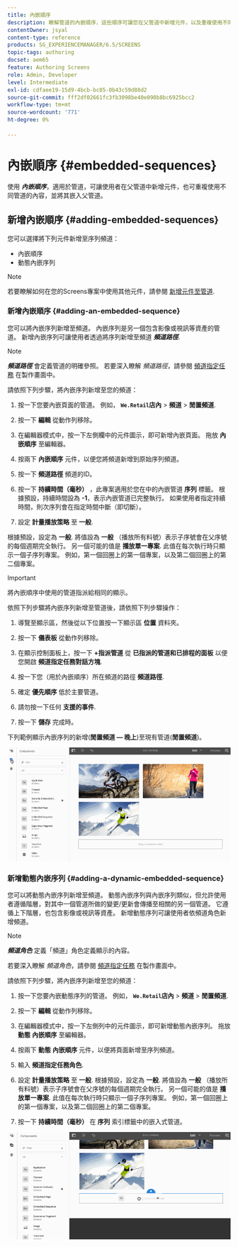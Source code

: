 ```yaml
---
title: 內嵌順序
description: 瞭解管道的內嵌順序，這些順序可讓您在父管道中新增元件，以及重複使用不同管道的內容，並將其嵌入父管道。
contentOwner: jsyal
content-type: reference
products: SG_EXPERIENCEMANAGER/6.5/SCREENS
topic-tags: authoring
docset: aem65
feature: Authoring Screens
role: Admin, Developer
level: Intermediate
exl-id: cdfaee19-15d9-4bcb-bc85-0b43c59d88d2
source-git-commit: fff2df02661fc3fb3098be40e090b8bc6925bcc2
workflow-type: tm+mt
source-wordcount: '771'
ht-degree: 0%

---
```


# 內嵌順序 {#embedded-sequences}

使用 ***內嵌順序***，適用於管道，可讓使用者在父管道中新增元件，也可重複使用不同管道的內容，並將其嵌入父管道。

## 新增內嵌順序 {#adding-embedded-sequences}

您可以選擇將下列元件新增至序列頻道：

* 內嵌順序
* 動態內嵌序列

>[!NOTE]
>
>若要瞭解如何在您的Screens專案中使用其他元件，請參閱 [新增元件至管道](adding-components-to-a-channel.md).

### 新增內嵌順序 {#adding-an-embedded-sequence}

您可以將內嵌序列新增至頻道。 內嵌序列是另一個包含影像或視訊等資產的管道。 新增內嵌序列可讓使用者透過將序列新增至頻道 ***頻道路徑***.

>[!NOTE]
>***頻道路徑*** 會定義管道的明確參照。
>若要深入瞭解 *頻道路徑*，請參閱 [頻道指定任務](channel-assignment.md) 在製作畫面中。

請依照下列步驟，將內嵌序列新增至您的頻道：

1. 按一下您要內嵌頁面的管道。 例如， **`We.Retail`店內** > **頻道** > **閒置頻道**.

1. 按一下 **編輯** 從動作列移除。
1. 在編輯器模式中，按一下左側欄中的元件圖示，即可新增內嵌頁面。 拖放 **內嵌順序** 至編輯器。
1. 按兩下 **內嵌順序** 元件，以便您將頻道新增到原始序列頻道。
1. 按一下 **頻道路徑** 頻道的ID。
1. 按一下 **持續時間（毫秒）** ，此專案適用於您在中的內嵌管道 **序列** 標籤。 根據預設，持續時間設為 **-1**，表示內嵌管道已完整執行。 如果使用者指定持續時間，則次序列會在指定時間中斷（即切斷）。

1. 設定 **計量播放策略** 至 **一般**.

根據預設，設定為 **一般**. 將值設為 **一般** （播放所有料號）表示子序號會在父序號的每個週期完全執行。 另一個可能的值是 **播放單一專案**. 此值在每次執行時只顯示一個子序列專案。 例如，第一個回圈上的第一個專案，以及第二個回圈上的第二個專案。

>[!IMPORTANT]
>
>將內嵌順序中使用的管道指派給相同的顯示。
>
>依照下列步驟將內嵌序列新增至管道後，請依照下列步驟操作：
>
>1. 導覽至顯示區，然後從以下位置按一下顯示區 **位置** 資料夾。
>1. 按一下 **儀表板** 從動作列移除。
>1. 在顯示控制面板上，按一下 **+指派管道** 從 **已指派的管道和已排程的面板** 以便您開啟 **頻道指定任務對話方塊**.
>
>1. 按一下您（用於內嵌順序）所在頻道的路徑 **頻道路徑**.
>1. 確定 **優先順序** 低於主要管道。
>
>1. 請勿按一下任何 **支援的事件**.
>1. 按一下 **儲存** 完成時。
>

下列範例顯示內嵌序列的新增(**閒置頻道 — 晚上**)至現有管道(**閒置頻道**)。

![new2](assets/new2.gif)

### 新增動態內嵌序列 {#adding-a-dynamic-embedded-sequence}

您可以將動態內嵌序列新增至頻道。 動態內嵌序列與內嵌序列類似，但允許使用者遵循階層，對其中一個管道所做的變更/更新會傳播至相關的另一個管道。 它遵循上下階層，也包含影像或視訊等資產。 新增動態序列可讓使用者依頻道角色新增頻道。

>[!NOTE]
>
>***頻道角色*** 定義「頻道」角色定義顯示的內容。
>
>若要深入瞭解 *頻道角色*，請參閱 [頻道指定任務](channel-assignment.md) 在製作畫面中。

請依照下列步驟，將內嵌序列新增至您的頻道：

1. 按一下您要內嵌動態序列的管道。 例如， **`We.Retail`店內** > **頻道** > **閒置頻道**.

1. 按一下 **編輯** 從動作列移除。
1. 在編輯器模式中，按一下左側列中的元件圖示，即可新增動態內嵌序列。 拖放 **動態** **內嵌順序** 至編輯器。

1. 按兩下 **動態** **內嵌順序** 元件，以便將頁面新增至序列頻道。

1. 輸入 **頻道指定任務角色**.
1. 設定 **計量播放策略** 至 **一般**. 根據預設，設定為 **一般**. 將值設為 **一般** （播放所有料號）表示子序號會在父序號的每個週期完全執行。 另一個可能的值是 **播放單一專案**. 此值在每次執行時只顯示一個子序列專案。 例如，第一個回圈上的第一個專案，以及第二個回圈上的第二個專案。

1. 按一下 **持續時間（毫秒）** 在 **序列** 索引標籤中的嵌入式管道。

![最新](assets/latest.gif)
